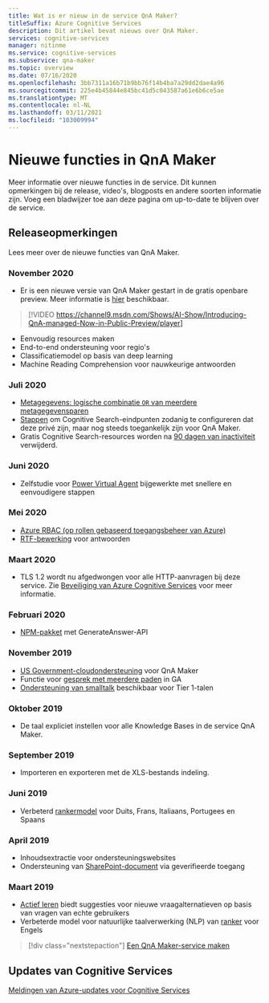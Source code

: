 ```yaml
---
title: Wat is er nieuw in de service QnA Maker?
titleSuffix: Azure Cognitive Services
description: Dit artikel bevat nieuws over QnA Maker.
services: cognitive-services
manager: nitinme
ms.service: cognitive-services
ms.subservice: qna-maker
ms.topic: overview
ms.date: 07/16/2020
ms.openlocfilehash: 3bb7311a16b71b9bb76f14b4ba7a29dd2dae4a96
ms.sourcegitcommit: 225e4b45844e845bc41d5c043587a61e6b6ce5ae
ms.translationtype: MT
ms.contentlocale: nl-NL
ms.lasthandoff: 03/11/2021
ms.locfileid: "103009994"
---
```

# <a name="whats-new-in-qna-maker"></a>Nieuwe functies in QnA Maker

Meer informatie over nieuwe functies in de service. Dit kunnen opmerkingen bij de release, video's, blogposts en andere soorten informatie zijn. Voeg een bladwijzer toe aan deze pagina om up-to-date te blijven over de service.

## <a name="release-notes"></a>Releaseopmerkingen

Lees meer over de nieuwe functies van QnA Maker.

### <a name="november-2020"></a>November 2020

* Er is een nieuwe versie van QnA Maker gestart in de gratis openbare preview. Meer informatie is [hier](https://techcommunity.microsoft.com/t5/azure-ai/introducing-qna-maker-managed-now-in-public-preview/ba-p/1845575) beschikbaar.

> [!VIDEO https://channel9.msdn.com/Shows/AI-Show/Introducing-QnA-managed-Now-in-Public-Preview/player]
* Eenvoudig resources maken
* End-to-end ondersteuning voor regio's
* Classificatiemodel op basis van deep learning
* Machine Reading Comprehension voor nauwkeurige antwoorden
  
### <a name="july-2020"></a>Juli 2020

* [Metagegevens: logische combinatie `OR` van meerdere metagegevensparen ](how-to/query-knowledge-base-with-metadata.md#logical-or-using-strictfilterscompoundoperationtype-property)
* [Stappen](how-to/network-isolation.md) om Cognitive Search-eindpunten zodanig te configureren dat deze privé zijn, maar nog steeds toegankelijk zijn voor QnA Maker.
* Gratis Cognitive Search-resources worden na [90 dagen van inactiviteit](how-to/set-up-qnamaker-service-azure.md#inactivity-policy-for-free-search-resources) verwijderd.

### <a name="june-2020"></a>Juni 2020

* Zelfstudie voor [Power Virtual Agent](tutorials/integrate-with-power-virtual-assistant-fallback-topic.md) bijgewerkte met snellere en eenvoudigere stappen

### <a name="may-2020"></a>Mei 2020

* [Azure RBAC (op rollen gebaseerd toegangsbeheer van Azure)](concepts/role-based-access-control.md)
* [RTF-bewerking](how-to/edit-knowledge-base.md#rich-text-editing-for-answer) voor antwoorden

### <a name="march-2020"></a>Maart 2020

* TLS 1.2 wordt nu afgedwongen voor alle HTTP-aanvragen bij deze service. Zie [Beveiliging van Azure Cognitive Services](../cognitive-services-security.md) voor meer informatie.

### <a name="february-2020"></a>Februari 2020

* [NPM-pakket](https://www.npmjs.com/package/@azure/cognitiveservices-qnamaker) met GenerateAnswer-API

### <a name="november-2019"></a>November 2019

* [US Government-cloudondersteuning](../../azure-government/compare-azure-government-global-azure.md#guidance-for-developers) voor QnA Maker
* Functie voor [gesprek met meerdere paden](./how-to/multiturn-conversation.md) in GA
* [Ondersteuning van smalltalk](./how-to/chit-chat-knowledge-base.md#language-support) beschikbaar voor Tier 1-talen

### <a name="october-2019"></a>Oktober 2019

* De taal expliciet instellen voor alle Knowledge Bases in de service QnA Maker.

### <a name="september-2019"></a>September 2019

* Importeren en exporteren met de XLS-bestands indeling.

### <a name="june-2019"></a>Juni 2019

* Verbeterd [rankermodel](concepts/query-knowledge-base.md#ranker-process) voor Duits, Frans, Italiaans, Portugees en Spaans

### <a name="april-2019"></a>April 2019

* Inhoudsextractie voor ondersteuningswebsites
* Ondersteuning van [SharePoint-document](how-to/add-sharepoint-datasources.md) via geverifieerde toegang

### <a name="march-2019"></a>Maart 2019

* [Actief leren](how-to/improve-knowledge-base.md) biedt suggesties voor nieuwe vraagalternatieven op basis van vragen van echte gebruikers
* Verbeterde model voor natuurlijke taalverwerking (NLP) van [ranker](concepts/query-knowledge-base.md#ranker-process) voor Engels

> [!div class="nextstepaction"]
> [Een QnA Maker-service maken](how-to/set-up-qnamaker-service-azure.md)

## <a name="cognitive-service-updates"></a>Updates van Cognitive Services

[Meldingen van Azure-updates voor Cognitive Services](https://azure.microsoft.com/updates/?product=cognitive-services)
